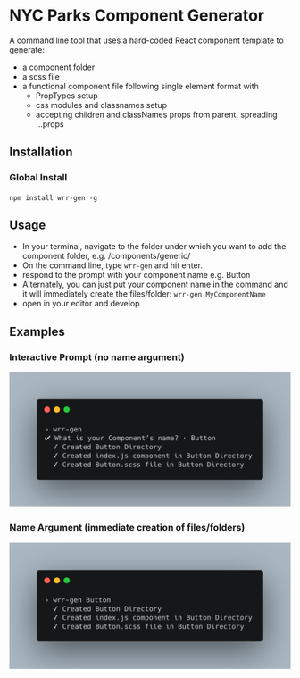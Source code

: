 # NYC Parks Component Generator

A command line tool that uses a hard-coded React component template to generate:

- a component folder
- a scss file
- a functional component file following single element format with
  - PropTypes setup
  - css modules and classnames setup
  - accepting children and classNames props from parent, spreading ...props

## Installation

### Global Install

`npm install wrr-gen -g`

## Usage

- In your terminal, navigate to the folder under which you want to add the component folder, e.g. /components/generic/
- On the command line, type `wrr-gen` and hit enter.
- respond to the prompt with your component name e.g. Button
- Alternately, you can just put your component name in the command and it will immediately create the files/folder: `wrr-gen MyComponentName`
- open in your editor and develop

## Examples

### Interactive Prompt (no name argument)

![Example showing output of command 'wrr-gen'](example-images/example-no-name-opt.png)

### Name Argument (immediate creation of files/folders)

![Example showing output of command 'wrr-gen' with a name argument](example-images/example-with-name-opt.png)
